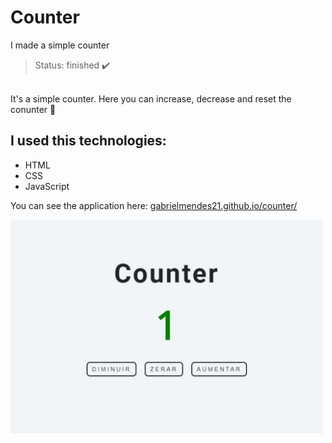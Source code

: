 # Counter
I made a simple counter

> Status: finished ✔️

<br>
It's a simple counter. Here you can increase, decrease and reset the conunter 🙂

## I used this technologies:
* HTML
* CSS
* JavaScript

You can see the application here: <a href="gabrielmendes21.github.io/counter/">gabrielmendes21.github.io/counter/</a>

<img src="https://github.com/gabrielMendes21/counter/blob/main/assets/readme-example-image.jpg?raw=true" alt="Counter example" width="500">
